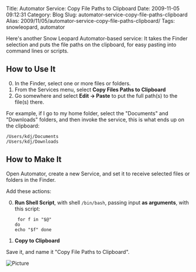 Title: Automator Service: Copy File Paths to Clipboard
Date: 2009-11-05 09:12:31
Category: Blog
Slug: automator-service-copy-file-paths-clipboard
Alias: 2009/11/05/automator-service-copy-file-paths-clipboard/
Tags: snowleopard, automator


Here's another Snow Leopard Automator-based service: It takes the Finder selection and puts the file paths on the clipboard, for easy pasting into command lines or scripts.
<!--break-->
## How to Use It

0. In the Finder, select one or more files or folders.
0. From the Services menu, select **Copy Files Paths to Clipboard**
0. Go somewhere and select **Edit -> Paste** to put the full path(s) to the file(s) there.

For example, if I go to my home folder, select the "Documents" and "Downloads" folders, and then invoke the service, this is what ends up on the clipboard:

    /Users/kdj/Documents
    /Users/kdj/Downloads


## How to Make It

Open Automator, create a new Service, and set it to receive selected files or folders in the Finder.

Add these actions:

0. **Run Shell Script**, with shell `/bin/bash`, passing input **as arguments**, with this script:<pre><code>
    for f in "$@"
    do
        echo "$f"
    done
</code></pre>
0. **Copy to Clipboard**

Save it, and name it "Copy File Paths to Clipboard".

<img src="https://undefinedvalue.com/sites/undefinedvalue.com/files/Copy_File_Paths_to_Clipboard.png" alt="Picture">

